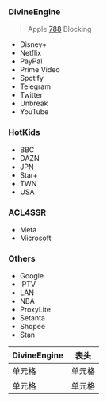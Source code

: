 ### DivineEngine
> Apple
[788](https://www.runoob.com/markdown/md-link.html)
> Blocking
- Disney+
- Netflix
- PayPal
- Prime Video
- Spotify
- Telegram
- Twitter
- Unbreak
- YouTube
### HotKids
- BBC
- DAZN
- JPN
- Star+
- TWN
- USA
### ACL4SSR
- Meta
- Microsoft
### Others
- Google
- IPTV
- LAN
- NBA
- ProxyLite
- Setanta
- Shopee
- Stan

|  DivineEngine   | 表头  |
|  ----  | ----  |
| 单元格  | 单元格 |
| 单元格  | 单元格 |
